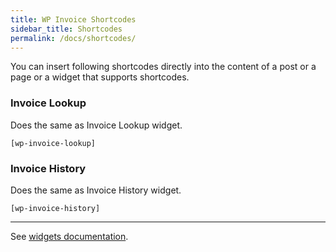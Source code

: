 ```yaml
---
title: WP Invoice Shortcodes
sidebar_title: Shortcodes
permalink: /docs/shortcodes/
---
```


You can insert following shortcodes directly into the content of a post or a page or a widget that supports shortcodes. 

### Invoice Lookup
Does the same as Invoice Lookup widget.

`[wp-invoice-lookup]`


### Invoice History
Does the same as Invoice History widget.

`[wp-invoice-history]`


---

See [widgets documentation](https://wp-invoice.github.io/docs/widgets/).